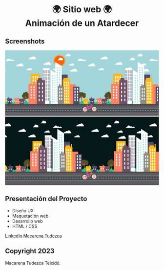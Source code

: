 <h1 align="center">🌍 Sitio web 🌍  <br>Animación de un Atardecer </h1>

## Screenshots
![Animación de un Atardecer](screenshot.jpg)
![Animación de un Atardecer](screenshot2.jpg)

## Presentación del Proyecto

* Diseño UX
* Maquetación web
* Desarrollo web
* HTML / CSS

[LinkedIn Macarena Tudezca](https://www.linkedin.com/in/macarenatudezca/)
## Copyright 2023

Macarena Tudezca Teixidó.
